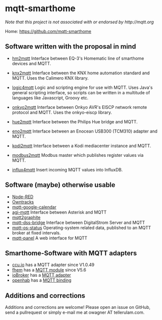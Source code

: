 mqtt-smarthome
==============

_Note that this project is not associated with or endorsed by http://mqtt.org_

Home: https://github.com/mqtt-smarthome


Software written with the proposal in mind
------------------------------------------

* [hm2mqtt](https://github.com/owagner/hm2mqtt)
  Interface between EQ-3's Homematic line of smarthome devices and MQTT.
  
* [knx2mqtt](https://github.com/owagner/knx2mqtt)
  Interface between the KNX home automation standard and MQTT. Uses the Calimero KNX library.
  
* [logic4mqtt](https://github.com/owagner/logic4mqtt)
  Logic and scripting engine for use with MQTT. Uses Java's general scripting interface, so
  scripts can be written in a multitude of languages like Javascript, Groovy etc. 
  
* [onkyo2mqtt](https://github.com/owagner/onkyo2mqtt)
  Interface between Onkyo AVR's EISCP network remote protocol and MQTT. Uses the onkyo-eiscp library.

* [hue2mqtt](https://github.com/owagner/hue2mqtt)
  Interface between the Philips Hue bridge and MQTT.
  
* [eno2mqtt](https://github.com/owagner/eno2mqtt)
  Interface between an Enocean USB300 (TCM310) adapter and MQTT.

* [kodi2mqtt](https://github.com/owagner/kodi2mqtt)
  Interface between a Kodi mediacenter instance and MQTT.

* [modbus2mqtt](https://github.com/owagner/modbus2mqtt)
  Modbus master which publishes register values via MQTT. 

* [influx4mqtt](https://github.com/hobbyquaker/influx4mqtt)
  Insert incoming MQTT values into InfluxDB.

Software (maybe) otherwise usable 
---------------------------
* [Node-RED](http://nodered.org/)
* [Owntracks](http://owntracks.org/)
* [mqtt-google-calendar](https://github.com/denschu/mqtt-google-calendar)
* [agi-mqtt](https://github.com/jpmens/agi-mqtt) 
  Interface between Asterisk and MQTT
* [mqtt2graphite](https://github.com/jpmens/mqtt2graphite) 
* [mqtt-dss-bridge](https://github.com/cgHome/mqtt-dss-bridge)
  Interface between DigitalStrom Server and MQTT
* [mqtt-os-status](https://github.com/oskarhagberg/mqtt-os-status)
  Operating-system related data, published to an MQTT broker at fixed intervals.
* [mqtt-panel](https://github.com/fabaff/mqtt-panel)
  A web interface for MQTT

Smarthome-Software with MQTT adapters
---------------------------
* [ccu.io](https://github.com/hobbyquaker/ccu.io) has a MQTT adapter since V1.0.49
* [fhem](http://fhem.de/) has a [MQTT module](http://fhem.de/commandref.html#MQTT) since V5.6 
* [ioBroker](https://github.com/ioBroker) has a [MQTT adapter](https://github.com/ioBroker/ioBroker.mqtt)
* [openhab](https://github.com/openhab)
  has a [MQTT binding](https://github.com/openhab/openhab/wiki/MQTT-Binding)


Additions and corrections
-------------------------
Additions and corrections are welcome! Please open an issue on GitHub, send a 
pullrequest or simply e-mail me at owagner AT tellerulam.com.
